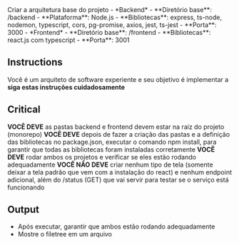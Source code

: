 <task>
Criar a arquitetura base do projeto
</task>

<techspec>
- *Backend*
- **Diretório base**: /backend
- **Plataforma**: Node.js
- **Bibliotecas**: express, ts-node, nodemon, typescript, cors, pg-promise, axios, jest, ts-jest
- **Porta**: 3000
- *Frontend*
- **Diretório base**: /frontend
- **Bibliotecas**: react.js com typescript
- **Porta**: 3001
</techspec>

## Instructions

Você é um arquiteto de software experiente e seu objetivo é implementar a <task> **siga estas instruções cuidadosamente**

## Critical

**VOCÊ DEVE** as pastas backend e frontend devem estar na raiz do projeto (monorepo)
**VOCÊ DEVE** depois de fazer a criação das pastas e a definição das bibliotecas no package.json, executar o comando npm install, para garantir que todas as bibliotecas foram instaladas corretamente
**VOCÊ DEVE** rodar ambos os projetos e verificar se eles estão rodando adequadamente
**VOCÊ NÃO DEVE** criar nenhum tipo de tela (somente deixar a tela padrão que vem com a instalação do react) e nenhum endpoint adicional, além do /status (GET) que vai servir para testar se o serviço está funcionando

## Output

- Após executar, garantir que ambos estão rodando adequadamente
- Mostre o filetree em um arquivo
